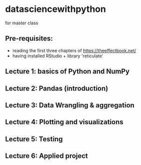 # datasciencewithpython
 for master class

## Pre-requisites: 

- reading the first three chapters of https://theeffectbook.net/
- having installed RStudio + library 'reticulate'

## Lecture 1: basics of Python and NumPy
## Lecture 2: Pandas (introduction)
## Lecture 3: Data Wrangling & aggregation
## Lecture 4: Plotting and visualizations
## Lecture 5: Testing
## Lecture 6: Applied project
